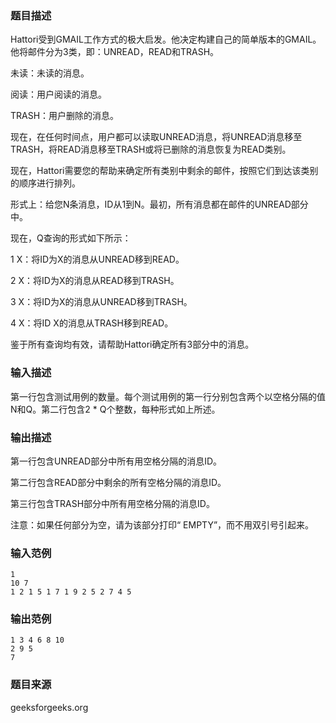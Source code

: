 ### 题目描述
Hattori受到GMAIL工作方式的极大启发。他决定构建自己的简单版本的GMAIL。他将邮件分为3类，即：UNREAD，READ和TRASH。 

未读：未读的消息。 

阅读：用户阅读的消息。 

TRASH：用户删除的消息。 

现在，在任何时间点，用户都可以读取UNREAD消息，将UNREAD消息移至TRASH，将READ消息移至TRASH或将已删除的消息恢复为READ类别。

现在，Hattori需要您的帮助来确定所有类别中剩余的邮件，按照它们到达该类别的顺序进行排列。 

形式上：给您N条消息，ID从1到N。最初，所有消息都在邮件的UNREAD部分中。

现在，Q查询的形式如下所示： 

1 X：将ID为X的消息从UNREAD移到READ。 

2 X：将ID为X的消息从READ移到TRASH。 

3 X：将ID为X的消息从UNREAD移到TRASH。 

4 X：将ID X的消息从TRASH移到READ。 

鉴于所有查询均有效，请帮助Hattori确定所有3部分中的消息。
### 输入描述
第一行包含测试用例的数量。每个测试用例的第一行分别包含两个以空格分隔的值N和Q。第二行包含2 * Q个整数，每种形式如上所述。
### 输出描述
第一行包含UNREAD部分中所有用空格分隔的消息ID。 

第二行包含READ部分中剩余的所有空格分隔的消息ID。 

第三行包含TRASH部分中所有用空格分隔的消息ID。 

注意：如果任何部分为空，请为该部分打印“ EMPTY”，而不用双引号引起来。
### 输入范例
```
1
10 7
1 2 1 5 1 7 1 9 2 5 2 7 4 5
```
### 输出范例
```
1 3 4 6 8 10 
2 9 5 
7
```
### 题目来源
geeksforgeeks.org
